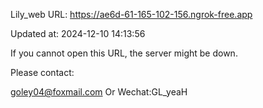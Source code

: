 Lily_web URL: https://ae6d-61-165-102-156.ngrok-free.app

Updated at: 2024-12-10 14:13:56

If you cannot open this URL, the server might be down.

Please contact: 

goley04@foxmail.com Or Wechat:GL_yeaH